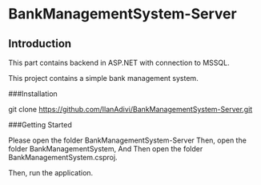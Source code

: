 # BankManagementSystem-Server

## Introduction

This part contains backend in ASP.NET with connection to MSSQL.

This project contains a simple bank management system.

###Installation

git clone https://github.com/IlanAdivi/BankManagementSystem-Server.git

###Getting Started

Please open the folder BankManagementSystem-Server
Then, open the folder BankManagementSystem,
And Then open the folder BankManagementSystem.csproj.

Then, run the application.

